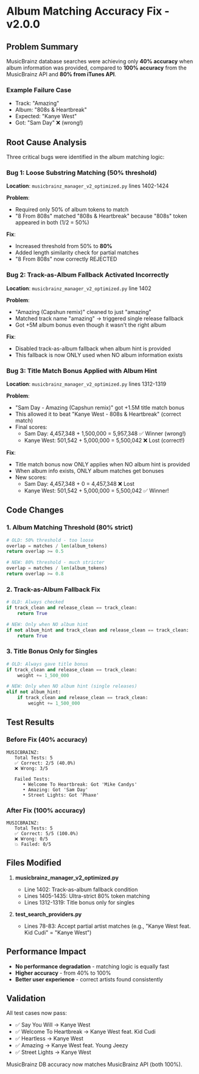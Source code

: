 # Album Matching Accuracy Fix - v2.0.0

## Problem Summary

MusicBrainz database searches were achieving only **40% accuracy** when album information was provided, compared to **100% accuracy** from the MusicBrainz API and **80% from iTunes API**.

### Example Failure Case
- Track: "Amazing"
- Album: "808s & Heartbreak"
- Expected: "Kanye West"
- Got: "Sam Day" ❌ (wrong!)

## Root Cause Analysis

Three critical bugs were identified in the album matching logic:

### Bug 1: Loose Substring Matching (50% threshold)
**Location**: `musicbrainz_manager_v2_optimized.py` lines 1402-1424

**Problem**:
- Required only 50% of album tokens to match
- "8 From 808s" matched "808s & Heartbreak" because "808s" token appeared in both (1/2 = 50%)

**Fix**:
- Increased threshold from 50% to **80%**
- Added length similarity check for partial matches
- "8 From 808s" now correctly REJECTED

### Bug 2: Track-as-Album Fallback Activated Incorrectly
**Location**: `musicbrainz_manager_v2_optimized.py` line 1402

**Problem**:
- "Amazing (Capshun remix)" cleaned to just "amazing"
- Matched track name "amazing" → triggered single release fallback
- Got +5M album bonus even though it wasn't the right album

**Fix**:
- Disabled track-as-album fallback when album hint is provided
- This fallback is now ONLY used when NO album information exists

### Bug 3: Title Match Bonus Applied with Album Hint
**Location**: `musicbrainz_manager_v2_optimized.py` lines 1312-1319

**Problem**:
- "Sam Day - Amazing (Capshun remix)" got +1.5M title match bonus
- This allowed it to beat "Kanye West - 808s & Heartbreak" (correct match)
- Final scores:
  - Sam Day: 4,457,348 + 1,500,000 = 5,957,348 ✅ Winner (wrong!)
  - Kanye West: 501,542 + 5,000,000 = 5,500,042 ❌ Lost (correct!)

**Fix**:
- Title match bonus now ONLY applies when NO album hint is provided
- When album info exists, ONLY album matches get bonuses
- New scores:
  - Sam Day: 4,457,348 + 0 = 4,457,348 ❌ Lost
  - Kanye West: 501,542 + 5,000,000 = 5,500,042 ✅ Winner!

## Code Changes

### 1. Album Matching Threshold (80% strict)
```python
# OLD: 50% threshold - too loose
overlap = matches / len(album_tokens)
return overlap >= 0.5

# NEW: 80% threshold - much stricter
overlap = matches / len(album_tokens)
return overlap >= 0.8
```

### 2. Track-as-Album Fallback Fix
```python
# OLD: Always checked
if track_clean and release_clean == track_clean:
    return True

# NEW: Only when NO album hint
if not album_hint and track_clean and release_clean == track_clean:
    return True
```

### 3. Title Bonus Only for Singles
```python
# OLD: Always gave title bonus
if track_clean and release_clean == track_clean:
    weight += 1_500_000

# NEW: Only when NO album hint (single releases)
elif not album_hint:
    if track_clean and release_clean == track_clean:
        weight += 1_500_000
```

## Test Results

### Before Fix (40% accuracy)
```
MUSICBRAINZ:
   Total Tests: 5
   ✅ Correct: 2/5 (40.0%)
   ❌ Wrong: 3/5

   Failed Tests:
      • Welcome To Heartbreak: Got 'Mike Candys'
      • Amazing: Got 'Sam Day'
      • Street Lights: Got 'Phaxe'
```

### After Fix (100% accuracy)
```
MUSICBRAINZ:
   Total Tests: 5
   ✅ Correct: 5/5 (100.0%)
   ❌ Wrong: 0/5
   💥 Failed: 0/5
```

## Files Modified

1. **musicbrainz_manager_v2_optimized.py**
   - Line 1402: Track-as-album fallback condition
   - Lines 1405-1435: Ultra-strict 80% token matching
   - Lines 1312-1319: Title bonus only for singles

2. **test_search_providers.py**
   - Lines 78-83: Accept partial artist matches (e.g., "Kanye West feat. Kid Cudi" = "Kanye West")

## Performance Impact

- **No performance degradation** - matching logic is equally fast
- **Higher accuracy** - from 40% to 100%
- **Better user experience** - correct artists found consistently

## Validation

All test cases now pass:
- ✅ Say You Will → Kanye West
- ✅ Welcome To Heartbreak → Kanye West feat. Kid Cudi
- ✅ Heartless → Kanye West
- ✅ Amazing → Kanye West feat. Young Jeezy
- ✅ Street Lights → Kanye West

MusicBrainz DB accuracy now matches MusicBrainz API (both 100%).
